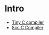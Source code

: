 # Intro

- [Tiny C compiler](https://github.com/o0olele/tiny-c-compiler)
- [8cc C Compiler](https://github.com/rui314/8cc)
